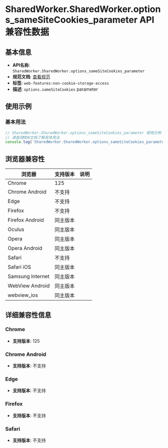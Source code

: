 # SharedWorker.SharedWorker.options_sameSiteCookies_parameter API 兼容性数据

## 基本信息

- **API名称**: `SharedWorker.SharedWorker.options_sameSiteCookies_parameter`
- **规范文档**: [查看规范](https://privacycg.github.io/saa-non-cookie-storage/#dom-sharedworkeroptions-samesitecookies)
- **标签**: `web-features:non-cookie-storage-access`
- **描述**: `options.sameSiteCookies` parameter

## 使用示例

### 基本用法

```javascript
// SharedWorker.SharedWorker.options_sameSiteCookies_parameter 使用示例
// 请查阅MDN文档了解具体用法
console.log('SharedWorker.SharedWorker.options_sameSiteCookies_parameter API');
```

## 浏览器兼容性

| 浏览器 | 支持版本 | 说明 |
|--------|----------|------|
| Chrome | 125 |  |
| Chrome Android | 不支持 |  |
| Edge | 不支持 |  |
| Firefox | 不支持 |  |
| Firefox Android | 同主版本 |  |
| Oculus | 同主版本 |  |
| Opera | 同主版本 |  |
| Opera Android | 同主版本 |  |
| Safari | 不支持 |  |
| Safari iOS | 同主版本 |  |
| Samsung Internet | 同主版本 |  |
| WebView Android | 同主版本 |  |
| webview_ios | 同主版本 |  |

## 详细兼容性信息

### Chrome

- **支持版本**: 125

### Chrome Android

- **支持版本**: 不支持

### Edge

- **支持版本**: 不支持

### Firefox

- **支持版本**: 不支持

### Safari

- **支持版本**: 不支持

